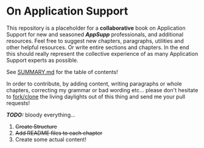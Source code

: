 On Application Support
======================

This repository is a placeholder for a **collaborative** book on Application Support for new and seasoned ***AppSupp*** professionals, and additional resources. Feel free to suggest new chapters, paragraphs, utilities and other helpful resources. Or write entire sections and chapters. In the end this should really represent the collective experience of as many Application Support experts as possible.

See [SUMMARY.md](./SUMMARY.md) for the table of contents!

In order to contribute, by adding content, writing paragraphs or whole chapters, correcting my grammar or bad wording etc... please don't hesitate to [fork/clone](http://github.com/batjko/application-support) the living daylights out of this thing and send me your pull requests!

***TODO:*** bloody everything...

1. ~~Create Structure~~
2. ~~Add README files to each chapter~~
3. Create some actual content!
